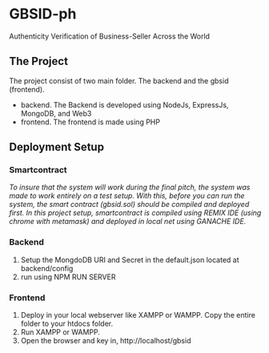 # GBSID-ph
Authenticity Verification of Business-Seller Across the World

## The Project
The project consist of two main folder. The backend and the gbsid (frontend).
* backend. The Backend is developed using NodeJs, ExpressJs, MongoDB, and Web3
* frontend. The frontend is made using PHP

## Deployment Setup
### Smartcontract
*To insure that the system will work during the final pitch, the system was made to work entirely on a test setup. With this, before you can run the system, the smart contract (gbsid.sol) should be compiled and deployed first. In this project setup, smartcontract is compiled using REMIX IDE (using chrome with metamask) and deployed in local net using GANACHE IDE.*

### Backend
1. Setup the MongdoDB URI and Secret in the default.json located at backend/config
2. run using NPM RUN SERVER

### Frontend
1. Deploy in your local webserver like XAMPP or WAMPP. Copy the entire folder to your htdocs folder.
2. Run XAMPP or WAMPP.
3. Open the browser and key in, http://localhost/gbsid


